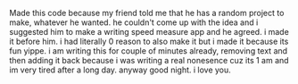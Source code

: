 Made this code because my friend told me that he has a random project to make, whatever he wanted. 
he couldn't come up with the idea and i suggested him to make a writing speed measure app and he agreed.
i made it before him. i had literally 0 reason to also make it but i made it because its fun yippe. 
i am writing this for couple of minutes already,
removing text and then adding it back because i was writing a real nonesence cuz its 1 am and im very tired after a long day.
anyway good night.
i love you.
